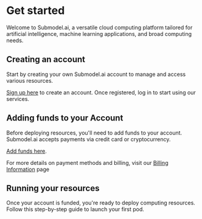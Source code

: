 # Get started

Welcome to Submodel.ai, a versatile cloud computing platform tailored for artificial intelligence, machine learning applications, and broad computing needs.

## Creating an account

Start by creating your own Submodel.ai account to manage and access various resources.

[Sign up here](https://submodel.ai/#/login?redirect=%2Fdashboard) to create an account. Once registered, log in to start using our services.

## Adding funds to your Account

Before deploying resources, you'll need to add funds to your account. Submodel.ai accepts payments via credit card or cryptocurrency.

[Add funds here](https://submodel.ai/#/recharge).

For more details on payment methods and billing, visit our [Billing Information](Billing%20information.md) page
## Running your resources

Once your account is funded, you're ready to deploy computing resources. Follow this step-by-step guide to launch your first pod.
